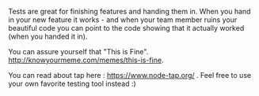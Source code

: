 Tests are great for finishing features and handing them in. When you hand in your new feature it works - and when your team member ruins your beautiful code you can point to the code showing that it actually worked (when you handed it in).

You can assure yourself that "This is Fine". http://knowyourmeme.com/memes/this-is-fine.

You can read about tap here : https://www.node-tap.org/ . Feel free to use your own favorite testing tool instead :)

